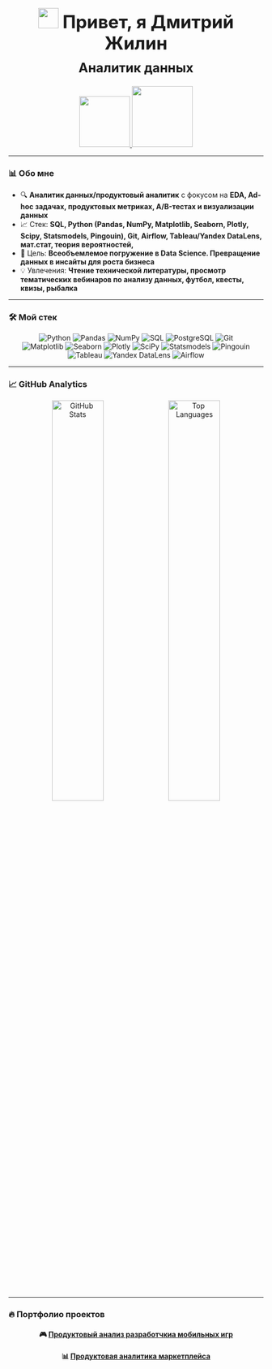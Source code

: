 <h1 align="center" style="font-size: 2.5em">
  <img src="https://media.giphy.com/media/hvRJCLFzcasrR4ia7z/giphy.gif" width="40px"> Привет, я Дмитрий Жилин
</h1>

<h2 align="center" style="font-size: 1.8em; margin-top: -10px">
  Аналитик данных
</h2>

<div align="center" style="margin-top: 20px">
  <a href="mailto:dmitrozhil@gmail.com">
    <img src="https://img.shields.io/badge/Email-005FF9?style=for-the-badge&logo=gmail&logoColor=white" width="100" />
  </a> 
  <a href="https://t.me/@rb_di">
    <img src="https://img.shields.io/badge/Telegram-26A5E4?style=for-the-badge&logo=telegram&logoColor=white" width="120" />
  </a>

</div>

---

### 📊 **Обо мне**
- 🔍 **Аналитик данных/продуктовый аналитик** с фокусом на **EDA, Ad-hoc задачах, продуктовых метриках, A/B-тестах и визуализации данных**  
- 📈 Стек: **SQL, Python (Pandas, NumPy, Matplotlib, Seaborn, Plotly, Scipy, Statsmodels, Pingouin), Git, Airflow, Tableau/Yandex DataLens, мат.стат, теория вероятностей,**  
- 🎯 Цель: **Всеобъемлемое погружение в Data Science. Превращение данных в инсайты для роста бизнеса**  
- 💡 Увлечения: **Чтение технической литературы, просмотр тематических вебинаров по анализу данных, футбол, квесты, квизы, рыбалка**  

---

### 🛠 **Мой стек**
<p align="center">
  <div align="center">
    <!-- Первая строка - основные инструменты -->
    <img src="https://img.shields.io/badge/Python-3776AB?style=flat&logo=python&logoColor=white" title="Python" />
    <img src="https://img.shields.io/badge/Pandas-150458?style=flat&logo=pandas&logoColor=white" title="Pandas" />
    <img src="https://img.shields.io/badge/Numpy-013243?style=flat&logo=numpy&logoColor=white" title="NumPy" />
    <img src="https://img.shields.io/badge/SQL-4479A1?style=flat&logo=postgresql&logoColor=white" title="SQL" />
    <img src="https://img.shields.io/badge/PostgreSQL-4169E1?style=flat&logo=postgresql&logoColor=white" title="PostgreSQL" />
    <img src="https://img.shields.io/badge/Git-F05032?style=flat&logo=git&logoColor=white" title="Git" />
    <br>
    <!-- Вторая строка - визуализация и анализ -->
    <img src="https://img.shields.io/badge/Matplotlib-11557C?style=flat&logo=python&logoColor=white" title="Matplotlib" />
    <img src="https://img.shields.io/badge/Seaborn-2596BE?style=flat&logo=python&logoColor=white" title="Seaborn" />
    <img src="https://img.shields.io/badge/Plotly-3F4F75?style=flat&logo=plotly&logoColor=white" title="Plotly" />
    <img src="https://img.shields.io/badge/SciPy-8CAAE6?style=flat&logo=scipy&logoColor=white" title="SciPy" />
    <img src="https://img.shields.io/badge/Statsmodels-8C4FF0?style=flat&logoColor=white" title="Statsmodels" />
    <img src="https://img.shields.io/badge/Pingouin-FF6B6B?style=flat&logoColor=white" title="Pingouin" />
    <br>
    <!-- Третья строка - BI и оркестрация -->
    <img src="https://img.shields.io/badge/Tableau-E97627?style=flat&logo=tableau&logoColor=white" title="Tableau" />
    <img src="https://img.shields.io/badge/DataLens-FF0000?style=flat&logo=yandex&logoColor=white" title="Yandex DataLens" />
    <img src="https://img.shields.io/badge/Airflow-017CEE?style=flat&logo=apacheairflow&logoColor=white" title="Airflow" />
  </div>
</p>

---

### 📈 **GitHub Analytics**
<p align="center">
  <img src="https://github-readme-stats.vercel.app/api?username=dmitriizhilin&show_icons=true&theme=transparent&hide_border=true&hide=issues&count_private=true" alt="GitHub Stats" width="45%" />
  <img src="https://github-readme-stats.vercel.app/api/top-langs/?username=dmitriizhilin&layout=compact&theme=transparent&hide_border=true" alt="Top Languages" width="45%" />
</p>

---

### 🔥 **Портфолио проектов**
<div align="center">

#### 🎮 [Продуктовый анализ разработчкиа мобильных игр](https://github.com/dmitriizhilin/product_analyst_pet_projects/blob/main/game_project.ipynb)
<p>

#### 📊 [Продуктовая аналитика маркетплейса](https://github.com/dmitriizhilin/product_analyst_pet_projects/blob/main/product_analytics_final_project.ipynb)
<p>


</div>
